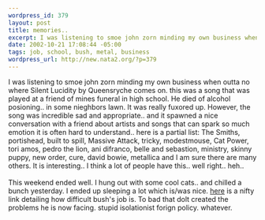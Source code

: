 ```yaml
--- 
wordpress_id: 379
layout: post
title: memories..
excerpt: I was listening to smoe john zorn minding my own business when outta no where Silent Lucidity by Queensryche comes on. this was a song that was played at a friend of mines funeral in high school. He died of alcohol posioning.. in some nieghbors lawn. It was really fuxored up. However, the song was incredible sad and appropriate.. and it spawned a nice conversation with a friend about artists and ...
date: 2002-10-21 17:08:44 -05:00
tags: job, school, bush, metal, business
wordpress_url: http://new.nata2.org/?p=379
---
```

I was listening to smoe john zorn minding my own business when outta no where Silent Lucidity by Queensryche comes on. this was a song that was played at a friend of mines funeral in high school. He died of alcohol posioning.. in some nieghbors lawn. It was really fuxored up. However, the song was incredible sad and appropriate.. and it spawned a nice conversation with a friend about artists and songs that can spark so much emotion it is often hard to understand.. here is a partial list: The Smiths, portishead, built to spill, Massive Attack, tricky, modestmouse, Cat Power, tori amos,  pedro the lion, ani difranco, belle and sebastion, ministry, skinny puppy, new order, cure, david bowie, metallica and I am sure there are many others. It is interesting.. I think a lot of people have this.. well right.. heh..<br/><br/>This weekend ended well. I hung out with some cool cats.. and chilled a bunch yesterday. I ended up sleeping a lot which is/was nice. <a href="http://www.dmregister.com/news/stories/c4789004/19520607.html">here</a> is a nifty link detailing how difficult bush's job is. To bad that dolt created the problems he is now facing. stupid isolationist forign policy. whatever. 
